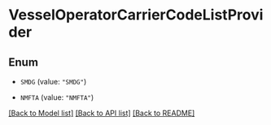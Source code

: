 # VesselOperatorCarrierCodeListProvider

## Enum


* `SMDG` (value: `"SMDG"`)

* `NMFTA` (value: `"NMFTA"`)


[[Back to Model list]](../README.md#documentation-for-models) [[Back to API list]](../README.md#documentation-for-api-endpoints) [[Back to README]](../README.md)


